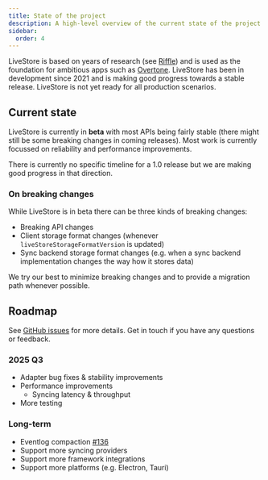 ```yaml
---
title: State of the project
description: A high-level overview of the current state of the project.
sidebar:
  order: 4
---
```


LiveStore is based on years of research (see [Riffle](https://riffle.systems/essays/prelude/)) and is used as the foundation for ambitious apps such as [Overtone](https://overtone.pro). LiveStore has been in development since 2021 and is making good progress towards a stable release. LiveStore is not yet ready for all production scenarios.

## Current state

LiveStore is currently in **beta** with most APIs being fairly stable (there might still be some breaking changes in coming releases). Most work is currently focussed on reliability and performance improvements.

There is currently no specific timeline for a 1.0 release but we are making good progress in that direction.

### On breaking changes

While LiveStore is in beta there can be three kinds of breaking changes:

- Breaking API changes
- Client storage format changes (whenever `liveStoreStorageFormatVersion` is updated)
- Sync backend storage format changes (e.g. when a sync backend implementation changes the way how it stores data)

We try our best to minimize breaking changes and to provide a migration path whenever possible.

## Roadmap

See [GitHub issues](https://github.com/livestorejs/livestore/issues) for more details. Get in touch if you have any questions or feedback.

### 2025 Q3

- Adapter bug fixes & stability improvements
- Performance improvements
  - Syncing latency & throughput
- More testing

### Long-term

- Eventlog compaction [#136](https://github.com/livestorejs/livestore/issues/136)
- Support more syncing providers
- Support more framework integrations
- Support more platforms (e.g. Electron, Tauri)
